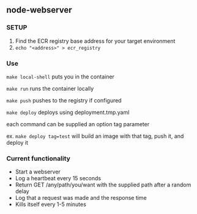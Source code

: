 ## node-webserver

### SETUP
1. Find the ECR registry base address for your target environment
2. `echo "<address>" > ecr_registry`

### Use
`make local-shell` puts you in the container

`make run` runs the container locally

`make push` pushes to the registry if configured

`make deploy` deploys using deployment.tmp.yaml

each command can be supplied an option tag parameter

ex. `make deploy tag=test` will build an image with that tag, push it, and deploy it

### Current functionality
- Start a webserver
- Log a heartbeat every 15 seconds
- Return GET /any/path/you/want with the supplied path after a random delay
- Log that a request was made and the response time
- Kills itself every 1-5 minutes

